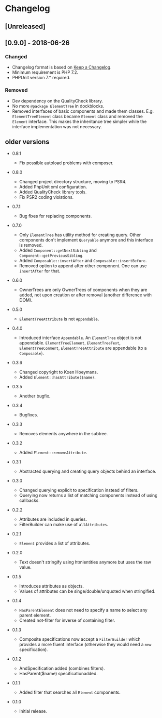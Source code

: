 # Changelog

## [Unreleased]

## [0.9.0] - 2018-06-26
### Changed
- Changelog format is based on [Keep a Changelog](http://keepachangelog.com/en/1.0.0/).
- Minimum requirement is PHP 7.2.
- PHPUnit version 7.* required.

### Removed
- Dev dependency on the QualityCheck library.
- No more `@package ElementTree` in dockblocks.
- Removed interfaces of basic components and made them classes. E.g. `ElementTreeElement`
  class became `Element` class and removed the `Element` interface. This makes
  the inheritance tree simpler while the interface implementation was not
  necessary.


## older versions

*   0.8.1

    *   Fix possible autoload problems with composer.

*   0.8.0

    *   Changed project directory structure, moving to PSR4.
    *   Added PhpUnit xml configuration.
    *   Added QualityCheck library tools.
    *   Fix PSR2 coding violations.

*	0.7.1

	*	Bug fixes for replacing components.

*	0.7.0

	*	Only `ElementTree` has utility method for creating query. Other
		components don't implement `Queryable` anymore and this interface
		is removed.
	*	Added `Component::getNextSibling` and `Component::getPreviousSibling`.
	*	Added `Composable::insertAfter` and `Composable::insertBefore`.
	*	Removed option to append after other component. One can use `insertAfter`
		for that.

*	0.6.0

	*	OwnerTrees are only OwnerTrees of components when they are added,
		not upon creation or after removal (another difference with DOM).

*	0.5.0

	*	`ElementTreeAttribute` is not `Appendable`.

*	0.4.0

	*	Introduced interface `Appendable`. An `ElementTree` object is not appendable.
		`ElementTreeElement`, `ElementTreeText`, `ElementTreeComment`,
		`ElementTreeAttribute` are appendable (to a `Composable`). 

*	0.3.6

	*	Changed copyright to Koen Hoeymans.
	*	Added `Element::hasAttribute($name)`.

*	0.3.5

	*	Another bugfix.

*	0.3.4

	*	Bugfixes.

*	0.3.3

	*	Removes elements anywhere in the subtree.

*	0.3.2

	*	Added `Element::removeAttribute`.

*	0.3.1

	*	Abstracted querying and creating query objects behind an interface.

*	0.3.0

	*	Changed querying explicit to specification instead of filters.
	*	Querying now returns a list of matching components instead of using
		callbacks.

*	0.2.2

	*	Attributes are included in queries.
	*	FilterBuilder can make use of `allAttributes`.

*	0.2.1

	*	`Element` provides a list of attributes.

*	0.2.0

	*	Text doesn't stringify using htmlentities anymore but uses the raw value.

*	0.1.5

	*	Introduces attributes as objects.
	*	Values of attributes can be singe/double/unquoted when stringified.

*	0.1.4

	*	`HasParentElement` does not need to specify a name to select any parent element.
	*	Created not-filter for inverse of containing filter.

*	0.1.3

	*	Composite specifications now accept a `FilterBuilder` which provides a
		more fluent interface (otherwise they would need a `new` specification).

*	0.1.2

	*	AndSpecification added (combines filters).
	*	HasParent($name) specificationadded.

*	0.1.1

	*	Added filter that searches all `Element` components.

*	0.1.0

	*	Initial release.
